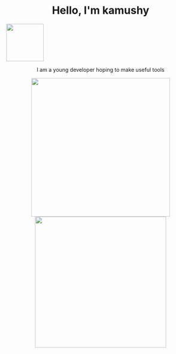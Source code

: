<h1 align="center">
	Hello, I'm kamushy
</h1>
<p><a href="#"><img src="https://img.shields.io/badge/Python-FFD43B?style=for-the-badge&logo=python&logoColor=blue" width="100"></a></p>
<p align='center'>
  I am a young developer hoping to make useful tools
</p>
<p align='center'>
  <a href="#"><img src="https://github-readme-stats.vercel.app/api?username=Kamushy" width="370"></a>
  <a href="#"><img src="https://github-readme-stats.vercel.app/api/top-langs/?username=Kamushy" width="350"></a>
</p>	
